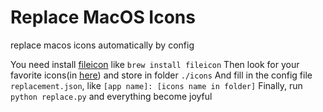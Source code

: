 # Replace MacOS Icons

replace macos icons automatically by config

You need install [fileicon](https://github.com/mklement0/fileicon) like `brew install fileicon`
Then look for your favorite icons(in [here](https://macosicons.com/)) and store in folder `./icons`
And fill in the config file `replacement.json`, like `[app name]: [icons name in folder]`
Finally, run `python replace.py` and everything become joyful
